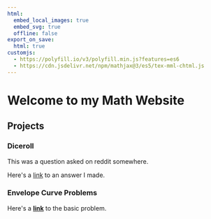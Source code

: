 ```yaml
---
html:
  embed_local_images: true
  embed_svg: true
  offline: false
export_on_save:
  html: true
customjs:
  - https://polyfill.io/v3/polyfill.min.js?features=es6
  - https://cdn.jsdelivr.net/npm/mathjax@3/es5/tex-mml-chtml.js
---
```



# Welcome to my Math Website


## Projects

### Diceroll
This was a question asked on reddit somewhere.

Here's a [link](diceroll/diceroll.html) to an answer I made.

### Envelope Curve Problems

Here's a [**link**](envelope/curve.html) to the basic problem.











